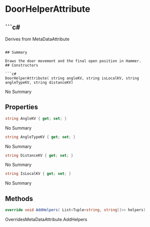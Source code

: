 # DoorHelperAttribute

## ```c#
Derives from MetaDataAttribute
```

## Summary

Draws the door movement and the final open position in Hammer.
## Constructors

```c#
DoorHelperAttribute( string angleKV, string isLocalKV, string angleTypeKV, string distanceKV) 
```
No Summary
## Properties

```c#
string AngleKV { get; set; } 
```
No Summary
```c#
string AngleTypeKV { get; set; } 
```
No Summary
```c#
string DistanceKV { get; set; } 
```
No Summary
```c#
string IsLocalKV { get; set; } 
```
No Summary
## Methods

```c#
override void AddHelpers( List<Tuple<string, string[]>> helpers) 
```
OverridesMetaDataAttribute.AddHelpers
